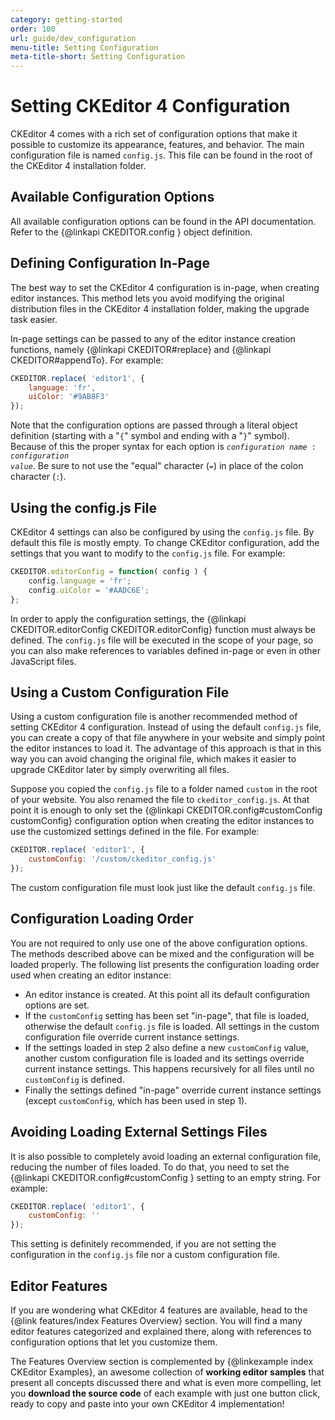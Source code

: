 ```yaml
---
category: getting-started
order: 100
url: guide/dev_configuration
menu-title: Setting Configuration
meta-title-short: Setting Configuration
---
```

<!--
Copyright (c) 2003-2022, CKSource Holding sp. z o.o. All rights reserved.
For licensing, see LICENSE.md.
-->

# Setting CKEditor 4 Configuration

CKEditor 4 comes with a rich set of configuration options that make it possible to customize its appearance, features, and behavior. The main configuration file is named `config.js`. This file can be found in the root of the CKEditor 4 installation folder.

## Available Configuration Options

All available configuration options can be found in the API documentation. Refer to the {@linkapi CKEDITOR.config } object definition.

## Defining Configuration In-Page

The best way to set the CKEditor 4 configuration is in-page, when creating editor instances. This method lets you avoid modifying the original distribution files in the CKEditor 4 installation folder, making the upgrade task easier.

In-page settings can be passed to any of the editor instance creation functions, namely {@linkapi CKEDITOR#replace} and {@linkapi CKEDITOR#appendTo}. For example:

``` js
CKEDITOR.replace( 'editor1', {
    language: 'fr',
    uiColor: '#9AB8F3'
});
```

Note that the configuration options are passed through a literal object definition (starting with a "`{`" symbol and ending with a "`}`" symbol). Because of this the proper syntax for each option is <code><i>configuration name</i> : <i>configuration value</i></code>. Be sure to not use the "equal" character (`=`) in place of the colon character (`:`).

## Using the config.js File

CKEditor 4 settings can also be configured by using the `config.js` file. By default this file is mostly empty. To change CKEditor configuration, add the settings that you want to modify to the `config.js` file. For example:

``` js
CKEDITOR.editorConfig = function( config ) {
    config.language = 'fr';
    config.uiColor = '#AADC6E';
};
```

In order to apply the configuration settings, the {@linkapi CKEDITOR.editorConfig CKEDITOR.editorConfig} function must always be defined. The `config.js` file will be executed in the scope of your page, so you can also make references to variables defined in-page or even in other JavaScript files.

## Using a Custom Configuration File

Using a custom configuration file is another recommended method of setting CKEditor 4 configuration. Instead of using the default `config.js` file, you can create a copy of that file anywhere in your website and simply point the editor instances to load it. The advantage of this approach is that in this way you can avoid changing the original file, which makes it easier to upgrade CKEditor later by simply overwriting all files.

Suppose you copied the `config.js` file to a folder named `custom` in the root of your website. You also renamed the file to `ckeditor_config.js`. At that point it is enough to only set the {@linkapi CKEDITOR.config#customConfig customConfig} configuration option when creating the editor instances to use the customized settings defined in the file. For example:

``` js
CKEDITOR.replace( 'editor1', {
    customConfig: '/custom/ckeditor_config.js'
});
```

The custom configuration file must look just like the default `config.js` file.

## Configuration Loading Order

You are not required to only use one of the above configuration options. The methods described above can be mixed and the configuration will be loaded properly. The following list presents the configuration loading order used when creating an editor instance:

 * An editor instance is created. At this point all its default configuration options are set.
 * If the `customConfig` setting has been set "in-page", that file is loaded, otherwise the default `config.js` file is loaded. All settings in the custom configuration file override current instance settings.
 * If the settings loaded in step 2 also define a new `customConfig` value, another custom configuration file is loaded and its settings override current instance settings. This happens recursively for all files until no `customConfig` is defined.
 * Finally the settings defined "in-page" override current instance settings (except `customConfig`, which has been used in step 1).

## Avoiding Loading External Settings Files

It is also possible to completely avoid loading an external configuration file, reducing the number of files loaded. To do that, you need to set the {@linkapi CKEDITOR.config#customConfig } setting to an empty string. For example:

``` js
CKEDITOR.replace( 'editor1', {
    customConfig: ''
});
```

This setting is definitely recommended, if you are not setting the configuration in the `config.js` file nor a custom configuration file.

## Editor Features

If you are wondering what CKEditor 4 features are available, head to the {@link features/index Features Overview} section. You will find a many editor features categorized and explained there, along with references to configuration options that let you customize them.

The Features Overview section is complemented by {@linkexample index CKEditor Examples}, an awesome collection of **working editor samples** that present all concepts discussed there and what is even more compelling, let you **download the source code** of each example with just one button click, ready to copy and paste into your own CKEditor 4 implementation!
